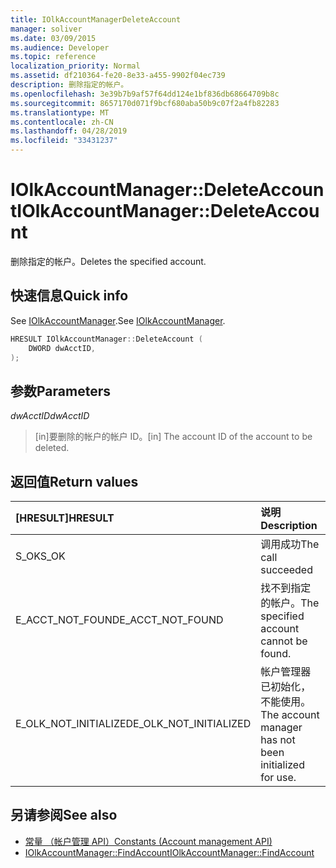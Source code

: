 ```yaml
---
title: IOlkAccountManagerDeleteAccount
manager: soliver
ms.date: 03/09/2015
ms.audience: Developer
ms.topic: reference
localization_priority: Normal
ms.assetid: df210364-fe20-8e33-a455-9902f04ec739
description: 删除指定的帐户。
ms.openlocfilehash: 3e39b7b9af57f64dd124e1bf836db68664709b8c
ms.sourcegitcommit: 8657170d071f9bcf680aba50b9c07f2a4fb82283
ms.translationtype: MT
ms.contentlocale: zh-CN
ms.lasthandoff: 04/28/2019
ms.locfileid: "33431237"
---
```

# <a name="iolkaccountmanagerdeleteaccount"></a><span data-ttu-id="c1a51-103">IOlkAccountManager::DeleteAccount</span><span class="sxs-lookup"><span data-stu-id="c1a51-103">IOlkAccountManager::DeleteAccount</span></span>

<span data-ttu-id="c1a51-104">删除指定的帐户。</span><span class="sxs-lookup"><span data-stu-id="c1a51-104">Deletes the specified account.</span></span>
  
## <a name="quick-info"></a><span data-ttu-id="c1a51-105">快速信息</span><span class="sxs-lookup"><span data-stu-id="c1a51-105">Quick info</span></span>

<span data-ttu-id="c1a51-106">See [IOlkAccountManager](iolkaccountmanager.md).</span><span class="sxs-lookup"><span data-stu-id="c1a51-106">See [IOlkAccountManager](iolkaccountmanager.md).</span></span>
  
```cpp
HRESULT IOlkAccountManager::DeleteAccount (  
    DWORD dwAcctID, 
);
```

## <a name="parameters"></a><span data-ttu-id="c1a51-107">参数</span><span class="sxs-lookup"><span data-stu-id="c1a51-107">Parameters</span></span>

<span data-ttu-id="c1a51-108">_dwAcctID_</span><span class="sxs-lookup"><span data-stu-id="c1a51-108">_dwAcctID_</span></span>
  
> <span data-ttu-id="c1a51-109">[in]要删除的帐户的帐户 ID。</span><span class="sxs-lookup"><span data-stu-id="c1a51-109">[in] The account ID of the account to be deleted.</span></span>
    
## <a name="return-values"></a><span data-ttu-id="c1a51-110">返回值</span><span class="sxs-lookup"><span data-stu-id="c1a51-110">Return values</span></span>

|<span data-ttu-id="c1a51-111">**[HRESULT]**</span><span class="sxs-lookup"><span data-stu-id="c1a51-111">**HRESULT**</span></span>|<span data-ttu-id="c1a51-112">**说明**</span><span class="sxs-lookup"><span data-stu-id="c1a51-112">**Description**</span></span>|
|:-----|:-----|
|<span data-ttu-id="c1a51-113">S_OK</span><span class="sxs-lookup"><span data-stu-id="c1a51-113">S_OK</span></span>  <br/> |<span data-ttu-id="c1a51-114">调用成功</span><span class="sxs-lookup"><span data-stu-id="c1a51-114">The call succeeded</span></span>  <br/> |
|<span data-ttu-id="c1a51-115">E_ACCT_NOT_FOUND</span><span class="sxs-lookup"><span data-stu-id="c1a51-115">E_ACCT_NOT_FOUND</span></span>  <br/> |<span data-ttu-id="c1a51-116">找不到指定的帐户。</span><span class="sxs-lookup"><span data-stu-id="c1a51-116">The specified account cannot be found.</span></span>  <br/> |
|<span data-ttu-id="c1a51-117">E_OLK_NOT_INITIALIZED</span><span class="sxs-lookup"><span data-stu-id="c1a51-117">E_OLK_NOT_INITIALIZED</span></span>  <br/> |<span data-ttu-id="c1a51-118">帐户管理器已初始化，不能使用。</span><span class="sxs-lookup"><span data-stu-id="c1a51-118">The account manager has not been initialized for use.</span></span>  <br/> |
   
## <a name="see-also"></a><span data-ttu-id="c1a51-119">另请参阅</span><span class="sxs-lookup"><span data-stu-id="c1a51-119">See also</span></span>

- [<span data-ttu-id="c1a51-120">常量 （帐户管理 API）</span><span class="sxs-lookup"><span data-stu-id="c1a51-120">Constants (Account management API)</span></span>](constants-account-management-api.md)  
- [<span data-ttu-id="c1a51-121">IOlkAccountManager::FindAccount</span><span class="sxs-lookup"><span data-stu-id="c1a51-121">IOlkAccountManager::FindAccount</span></span>](iolkaccountmanager-findaccount.md)

